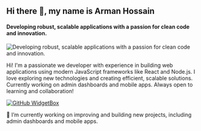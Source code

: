 

## Hi there 👋, my name is Arman Hossain
#### Developing robust, scalable applications with a passion for clean code and innovation.
![Developing robust, scalable applications with a passion for clean code and innovation.](https://i.ibb.co.com/Y2rVtrQ/github-header-image-2.png)

Hi! I'm a passionate we developer with experience in building web applications using modern JavaScript frameworks like React and Node.js. I love exploring new technologies and creating efficient, scalable solutions. Currently working on admin dashboards and mobile apps. Always open to learning and collaboration!


[![GitHub WidgetBox](https://github-widgetbox.vercel.app/api/skills?languages=js,ts,java,html,css,json,postgresql,mysql,react,next,bootstrap,tailwind,express,git,docker,npm,yarn,firebase,mongodb,wordpress,shopify,woocommerce,vercel,redis,nodejs,heroku,prettier&includeNames=true)](https://github.com/Jurredr/github-widgetbox)


🔭 I’m currently working on improving  and building new projects, including admin dashboards and mobile apps.


